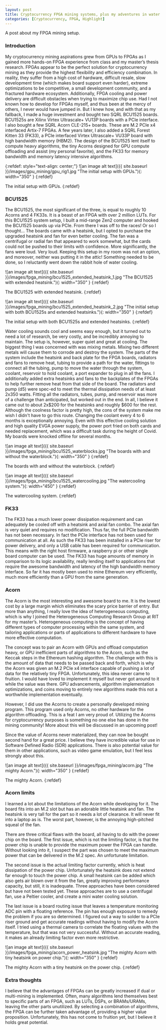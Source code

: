 ```yaml
---
layout: post
title: Cryptocurrency FPGA mining systems, plus my adventures in water cooling!
categories: [Cryptocurrency, FPGA, Highlight]
---
```


A post about my FPGA mining setup.

### Introduction
My cryptocurrency mining aspirations grew from GPUs to FPGAs as I gained more hands-on FPGA experience from class and my master’s thesis research. FPGAs appear to be the perfect solution for cryptocurrency mining as they provide the highest flexibility and efficiency combination. In reality, they suffer from a high cost of hardware, difficult resale, slow development time (which makes board support even harder), extreme optimizations to be competitive, a small development community, and a fractured hardware ecosystem. Additionally, FPGA cooling and power delivery are difficult obstacles when trying to maximize chip use. Had I not known how to develop for FPGAs myself, and thus been at the mercy of others, I never would have jumped in. But I knew how, and with that as my fallback, I made a huge investment and bought two SQRL BCU1525 boards. BCU1525s are Xilinx Virtex Ultrascale+ VU13P boards with a PCIe interface. I also bought a few SQRL Acorn CLE-215+ boards. These are M.2 PCIe x4 interfaced Artix-7 FPGAs. A few years later, I also added a SQRL Forest Kitten 33 (FK33), a PCIe interfaced Virtex Ultrascale+ VU33P board with high bandwidth memory (HBM2). The design of the BCU1525 lent itself to compute heavy algorithms, the tiny Acorns designed for GPU compute offloading and assist (my personal favorite), and the FK33 for memory bandwidth and memory latency intensive algorithms.

{:refdef: style="text-align: center;"}
![an image alt text]({{ site.baseurl }}/images/gpu_mining/gpu_rig1.jpg "The initial setup with GPUs."){: width="350" }
{:refdef}


The initial setup with GPUs.
{:refdef}

### BCU1525
The BCU1525, the most significant of the three, is equal to roughly 10 Acorns and 4 FK33s. It is a beast of an FPGA with over 2 million LUTs. For this BCU1525 system setup, I built a mid-range Zen2 computer and hooked the BCU1525 boards up via PCIe. From there I was off to the races! Or so I thought… The boards came with a heatsink, but I opted to purchase the upgraded heatsink and fan for even better cooling. The fan was a centrifugal or radial fan that appeared to work somewhat, but the cards could not be pushed to their limits with confidence. More significantly, the fans were loud. Very loud. Keeping this setup in my room was not an option, and moreover, neither was putting it in the attic! Something needed to be done, so I reluctantly went down the rabbit hole of water cooling.

![an image alt text]({{ site.baseurl }}/images/fpga_mining/bcu1525_extended_heatsink_1.jpg "The BCU1525 with extended heatsink."){: width="350" }
{:refdef}

The BCU1525 with extended heatsink.
{:refdef}

![an image alt text]({{ site.baseurl }}/images/fpga_mining/bcu1525_extended_heatsink_2.jpg "The initial setup with both BCU1525s and extended heatsinks."){: width="350" }
{:refdef}

The initial setup with both BCU1525s and extended heatsinks.
{:refdef}


Water cooling sounds cool and seems easy enough, but it turned out to need a lot of research, be very costly, and be incredibly annoying to maintain. The setup is, however, super quiet and great at cooling. The biggest thing I was concerned with was mixing metals. Mixing two different metals will cause them to corrode and destroy the system. The parts of the system include the heatsink and back plate for the FPGA boards, radiators and fans to remove heat, tubing to provide a path for the water, fittings to connect all the tubing, pump to move the water through the system, coolant, reservoir to hold coolant, a port expander to plug in all the fans. I additionally added extra heatsinks and fans to the backplates of the FPGAs to help further  remove heat from that side of the board. The radiators and pump (d5) were spec-ed to meet the thermal dissipation needs of at least 2x350 watts. Fitting all the radiators, tubes, pump, and reservoir was more of a challenge than anticipated, but worked out in the end. In all, I believe it came out to about 2x$200 for the heatsinks and roughly $600 for the rest. Although the coolness factor is pretty high, the cons of the system make me wish I didn't have to go this route. Changing the coolant every 4 to 6 months is exceptionally annoying. Even with this effective cooling solution and high quality EVGA power supply, the power port fried on both cards and needed replacement, which was a difficult task during the height of Covid. My boards were knocked offline for several months.

![an image alt text]({{ site.baseurl }}/images/fpga_mining/bcu1525_waterblocks.jpg "The boards with and without the waterblock."){: width="350" }
{:refdef}

The boards with and without the waterblock.
{:refdef}

![an image alt text]({{ site.baseurl }}/images/fpga_mining/bcu1525_watercooling.jpg "The watercooling system."){: width="450" }
{:refdef}

The watercooling system.
{:refdef}

### FK33
The FK33 has a much lower power dissipation requirement and can adequately be cooled off with a heatsink and axial fan combo. The axial fan is very quiet and requires no modification. Thus far, the full PCIe bandwidth has not been necessary. In fact the PCIe interface has not been used for communication at all. As such the FK33 has been installed in a PCIe riser for power delivery, and only a USB cable has been required for communication. This means with the right host firmware, a raspberry pi or other single board computer can be used. The FK33 has huge amounts of memory in comparison to its logic availability, really lending itself to applications that require the awesome bandwidth and latency of the high bandwidth memory interface. So far it has mostly been used to mine Ethereum very efficiently, much more efficiently than a GPU from the same generation.

### Acorn
The Acorn is the most interesting and awesome board to me. It is the lowest cost by a large margin which eliminates the scary price barrier of entry. But more than anything, I really love the idea of heterogeneous computing, which is why I joined the Heterogeneous Computing Research Group at RIT for my master’s. Heterogeneous computing is the concept of having different types of computer processing within the same system, and tailoring applications or parts of applications to different hardware to have more effective computation.

The concept was to pair an Acorn with GPUs and offload computation heavy, or GPU inefficient parts of algorithms to the Acorn, such as the Keccak steps in the Ethereum hashing algorithm. The challenge with this is the amount of data that needs to be passed back and forth, which is why the Acorn was given an M.2 PCIe x4 interface capable of pushing a lot of data for the relatively tiny FPGA. Unfortunately, this idea never came to fruition. I would have loved to implement it myself but never got around to it while the value was there. GPU advancements, algorithm implementation optimizations, and coins moving to entirely new algorithms made this not a worthwhile implementation eventually.

However,  I did use the Acorns to create a personally developed mining program. This program  used only Acorns, no other hardware for the algorithm offloading. This is a feat I am very proud of. Utilizing the Acorns for cryptocurrency purposes is something no one else has done in the mining community! More about this will be discussed in an upcoming post!

Since the value of Acorns never materialized, they can now be bought second hand for a great price. I believe they have incredible value for use in Software Defined Radio (SDR) applications. There is also potential value for them in other applications, such as video game emulation, but I feel less strongly about this.

![an image alt text]({{ site.baseurl }}/images/fpga_mining/acorn.jpg "The mighty Acorn."){: width="350" }
{:refdef}

The mighty Acorn.
{:refdef}

### Acorn limits

I learned a lot about the limitations of the Acorn while developing for it. The board fits into an M.2 slot but has an adorable little heatsink and fan. The heatsink is very tall for the part so it needs a lot of clearance. It will never fit into a laptop as is. The worst part, however, is the annoying high-pitched squeal of the fan. 

There are three critical flaws with the board, all having to do with the power chip on the board. The first issue, which is not the limiting factor, is that the power chip is unable to provide the maximum power the FPGA can handle. Without looking into it, I suspect the part was chosen to meet the maximum power that can be delivered in the M.2 spec. An unfortunate limitation. 

The second issue is the actual limiting factor currently, which is heat dissipation of the power chip. Unfortunately the heatsink does not extend far enough to touch the power chip. A small heatsink can be added which also gets air blown over it from the fan, greatly improving performance capacity, but still, it is inadequate. Three approaches have been considered but have not been tested yet. These approaches are to use a centrifugal fan, use a Peltier cooler, and create a mini water cooling solution. 

The last issue is a board routing issue that leaves a temperature monitoring ADC pin with a floating reference. The pin has enough exposure to remedy the problem if you are so determined.  I figured out a way to solder to a PCIe riser ground and get accurate readings without having to modify the Acorn itself. I tried using a thermal camera to correlate the floating values with the temperature, but that was not very successful. Without an accurate reading, it makes an already limiting factor even more restrictive.

![an image alt text]({{ site.baseurl }}/images/fpga_mining/acorn_power_heatsink.jpg "The mighty Acorn with tiny heatsink on power chip."){: width="350" }
{:refdef}

The mighty Acorn with a tiny heatsink on the power chip.
{:refdef}

### Extra thoughts
I believe that the advantages of FPGAs can be greatly increased if dual or multi-mining is implemented. Often, many algorithms lend themselves best to specific parts of an FPGA, such as LUTs, DSPs, or BRAMs/URAMs, leaving the other parts unutilized. By selecting a combination of algorithms, the FPGA can be further taken advantage of, providing a higher value proposition. Unfortunately, this has not come to fruition yet, but I believe it holds great potential.



